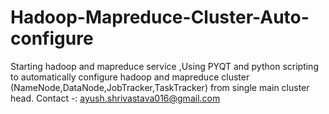 # Hadoop-Mapreduce-Cluster-Auto-configure
Starting hadoop and mapreduce service ,Using PYQT and python scripting to automatically configure hadoop and mapreduce cluster (NameNode,DataNode,JobTracker,TaskTracker) from single main cluster head. 
Contact -: ayush.shrivastava016@gmail.com
